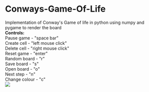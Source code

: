 # Conways-Game-Of-Life
Implementation of Conway's Game of life in python using numpy and pygame to render the board\
**Controls:**\
  Pause game - "space bar"\
  Create cell - "left mouse click"\
  Delete cell - "right mouse click"\
  Reset game - "enter"\
  Random board - "r"\
  Save board - "s"\
  Open board - "o"\
  Next step - "n"\
  Change colour - "c"\
![](cgol-gif.gif)
